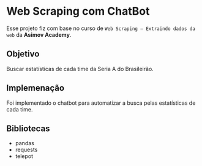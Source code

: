 # Web Scraping com ChatBot

Esse projeto fiz com base no curso de `Web Scraping – Extraindo dados da web` da **Asimov Academy**.

## Objetivo

Buscar estatísticas de cada time da Seria A do Brasileirão.

## Implemenação 

Foi implementado o chatbot para automatizar a busca pelas estatísticas de cada time.

## Bibliotecas
- pandas
- requests
- telepot
